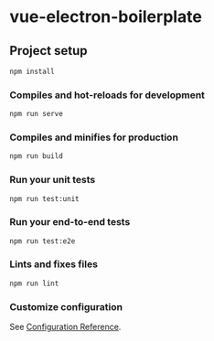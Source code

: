 # vue-electron-boilerplate

## Project setup

```bash
npm install
```

### Compiles and hot-reloads for development

```bash
npm run serve
```

### Compiles and minifies for production

```bash
npm run build
```

### Run your unit tests

```bash
npm run test:unit
```

### Run your end-to-end tests

```bash
npm run test:e2e
```

### Lints and fixes files

```bash
npm run lint
```

### Customize configuration

See [Configuration Reference](https://cli.vuejs.org/config/).
